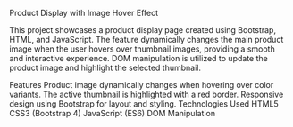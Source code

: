 Product Display with Image Hover Effect

This project showcases a product display page created using Bootstrap, HTML, and JavaScript. The feature dynamically changes the main product image when the user hovers over thumbnail images, providing a smooth and interactive experience. DOM manipulation is utilized to update the product image and highlight the selected thumbnail.

Features
Product image dynamically changes when hovering over color variants.
The active thumbnail is highlighted with a red border.
Responsive design using Bootstrap for layout and styling.
Technologies Used
HTML5
CSS3 (Bootstrap 4)
JavaScript (ES6)
DOM Manipulation
